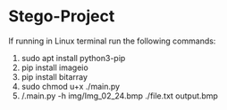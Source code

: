 # Stego-Project

If running in Linux terminal run the following commands:
1. sudo apt install python3-pip
2. pip install imageio
3. pip install bitarray
4. sudo chmod u+x ./main.py
5. /.main.py -h img/Img_02_24.bmp ./file.txt output.bmp
